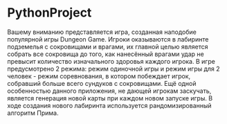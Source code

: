 # PythonProject
Вашему вниманию представляется игра, созданная наподобие популярной игры Dungeon Game. Игроки оказываются в лабиринте подземелья с сокровищами и врагами, их главной целью является собрать все сокровища до того, как нанесённый врагами удар не превысит количество изначального здоровья каждого игрока. В игре предусмотрено 2 режима: режим одиночной игры и режим игры для 2 человек - режим соревнования, в котором побеждает игрок, собравший больше всего сундуков с сокровищами. Ещё одной особенностью данного приложения, не дающей игрокам заскучать, является генерация новой карты при каждом новом запуске игры. В ходе создания нового лабиринта используется рандомизированный алгоритм Прима.
